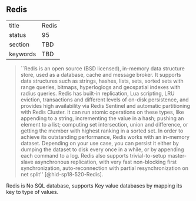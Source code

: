 ## Redis


|          |       |
| -------- | ----- |
| title    | Redis |
| status   | 95    |
| section  | TBD   |
| keywords | TBD   |





> ``Redis is an open source (BSD licensed), in-memory data structure
> store, used as a database, cache and message broker. It supports
> data structures such as strings, hashes, lists, sets, sorted sets
> with range queries, bitmaps, hyperloglogs and geospatial indexes
> with radius queries. Redis has built-in replication, Lua scripting,
> LRU eviction, transactions and different levels of on-disk
> persistence, and provides high availability via Redis Sentinel and
> automatic partitioning with Redis Cluster. It can run atomic
> operations on these types, like appending to a string, incrementing
> the value in a hash; pushing an element to a list; computing set
> intersection, union and difference, or getting the member with
> highest ranking in a sorted set. In order to achieve its outstanding
> performance, Redis works with an in-memory dataset. Depending on
> your use case, you can persist it either by dumping the dataset to
> disk every once in a while, or by appending each command to a
> log. Redis also supports trivial-to-setup master-slave asynchronous
> replication, with very fast non-blocking first synchronization,
> auto-reconnection with partial resynchronization on net
> split'' [@hid-sp18-520-Redis].

Redis is No SQL database, supports Key
value databases by mapping its key to type of values.
